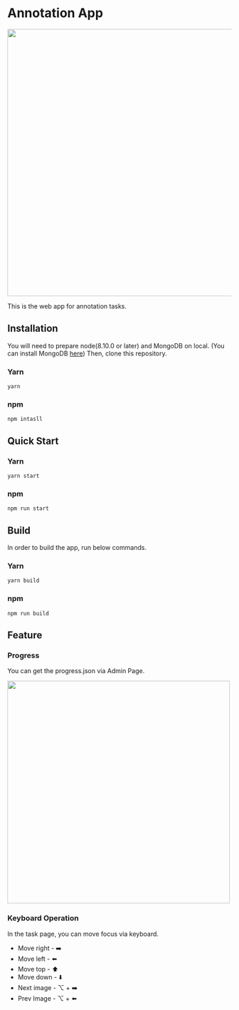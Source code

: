 # Annotation App

<img src="https://user-images.githubusercontent.com/19145527/58791295-e4fd4f80-862c-11e9-9dc8-2c77aa45ddbf.gif" width="600px" />

This is the web app for annotation tasks.

## Installation
You will need to prepare node(8.10.0 or later) and MongoDB on local. (You can install MongoDB [here](https://docs.mongodb.com/manual/installation/))
Then, clone this repository.

### Yarn
```
yarn
```
### npm
```
npm intasll
```

## Quick Start

### Yarn
```
yarn start
```
### npm
```
npm run start
```

## Build

In order to build the app, run below commands.

### Yarn
```
yarn build
```
### npm
```
npm run build
```

## Feature

### Progress

You can get the progress.json via Admin Page.

<img src="https://user-images.githubusercontent.com/19145527/58790531-8683a180-862b-11e9-8903-7ef4c9256001.png" width="500px" />

### Keyboard Operation

In the task page, you can move focus via keyboard.

- Move right -  :arrow_right: 
- Move left -  :arrow_left: 
- Move top - :arrow_up: 
- Move down -  :arrow_down: 
- Next image - ⌥ + :arrow_right:
- Prev Image - ⌥ + :arrow_left: 
